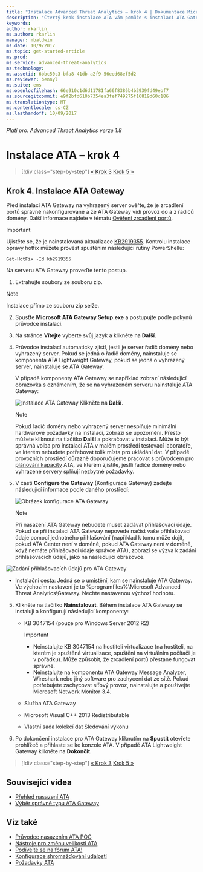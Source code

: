 ```yaml
---
title: "Instalace Advanced Threat Analytics – krok 4 | Dokumentace Microsoftu"
description: "Čtvrtý krok instalace ATA vám pomůže s instalací ATA Gateway."
keywords: 
author: rkarlin
ms.author: rkarlin
manager: mbaldwin
ms.date: 10/9/2017
ms.topic: get-started-article
ms.prod: 
ms.service: advanced-threat-analytics
ms.technology: 
ms.assetid: 6bbc50c3-bfa8-41db-a2f9-56eed68ef5d2
ms.reviewer: bennyl
ms.suite: ems
ms.openlocfilehash: 66e910c1d6d11781fa66f8386b4b3939fd49ebf7
ms.sourcegitcommit: e9f2bfd610b7354ea3fef749275f16819d60c186
ms.translationtype: MT
ms.contentlocale: cs-CZ
ms.lasthandoff: 10/09/2017
---
```

*Platí pro: Advanced Threat Analytics verze 1.8*



# <a name="install-ata---step-4"></a>Instalace ATA – krok 4

>[!div class="step-by-step"]
[« Krok 3](install-ata-step3.md)
[Krok 5 »](install-ata-step5.md)

## <a name="step-4-install-the-ata-gateway"></a>Krok 4. Instalace ATA Gateway

Před instalací ATA Gateway na vyhrazený server ověřte, že je zrcadlení portů správně nakonfigurované a že ATA Gateway vidí provoz do a z řadičů domény. Další informace najdete v tématu [Ověření zrcadlení portů](validate-port-mirroring.md).


> [!IMPORTANT]
> Ujistěte se, že je nainstalovaná aktualizace [KB2919355](http://support.microsoft.com/kb/2919355/).  Kontrolu instalace opravy hotfix můžete provést spuštěním následující rutiny PowerShellu:
>
> `Get-HotFix -Id kb2919355`

Na serveru ATA Gateway proveďte tento postup.

1.  Extrahujte soubory ze souboru zip. 
> [!NOTE] 
> Instalace přímo ze souboru zip selže.

2.  Spusťte **Microsoft ATA Gateway Setup.exe** a postupujte podle pokynů průvodce instalací.

3.  Na stránce **Vítejte** vyberte svůj jazyk a klikněte na **Další**.

4.  Průvodce instalací automaticky zjistí, jestli je server řadič domény nebo vyhrazený server. Pokud se jedná o řadič domény, nainstaluje se komponenta ATA Lightweight Gateway, pokud se jedná o vyhrazený server, nainstaluje se ATA Gateway. 
    
    V případě komponenty ATA Gateway se například zobrazí následující obrazovka s oznámením, že se na vyhrazeném serveru nainstaluje ATA Gateway:
    
    ![Instalace ATA Gateway](media/ata-gw-install.png) Klikněte na **Další**.

    > [!NOTE] 
    > Pokud řadič domény nebo vyhrazený server nesplňuje minimální hardwarové požadavky na instalaci, zobrazí se upozornění. Přesto můžete kliknout na tlačítko **Další** a pokračovat v instalaci. Může to být správná volba pro instalaci ATA v malém prostředí testovací laboratoře, ve kterém nebudete potřebovat tolik místa pro ukládání dat. V případě provozních prostředí důrazně doporučujeme pracovat s průvodcem pro [plánování kapacity](ata-capacity-planning.md) ATA, ve kterém zjistíte, jestli řadiče domény nebo vyhrazené servery splňují nezbytné požadavky.

4.  V části **Configure the Gateway** (Konfigurace Gateway) zadejte následující informace podle daného prostředí:

    ![Obrázek konfigurace ATA Gateway](media/ata-gw-configure.png)

    > [!NOTE]
    > Při nasazení ATA Gateway nebudete muset zadávat přihlašovací údaje. Pokud se při instalaci ATA Gateway nepovede načíst vaše přihlašovací údaje pomocí jednotného přihlašování (například k tomu může dojít, pokud ATA Center není v doméně, pokud ATA Gateway není v doméně, když nemáte přihlašovací údaje správce ATA), zobrazí se výzva k zadání přihlašovacích údajů, jako na následující obrazovce. 

  ![Zadání přihlašovacích údajů pro ATA Gateway](media/ata-install-credentials.png)

   - Instalační cesta: Jedná se o umístění, kam se nainstaluje ATA Gateway. Ve výchozím nastavení je to %programfiles%\Microsoft Advanced Threat Analytics\Gateway. Nechte nastavenou výchozí hodnotu.
    
5. Klikněte na tlačítko **Nainstalovat**. Během instalace ATA Gateway se instalují a konfigurují následující komponenty:

    -   KB 3047154 (pouze pro Windows Server 2012 R2)

        > [!IMPORTANT]
        > -   Neinstalujte KB 3047154 na hostiteli virtualizace (na hostiteli, na kterém je spuštěná virtualizace, spuštění na virtuálním počítači je v pořádku). Může způsobit, že zrcadlení portů přestane fungovat správně. 
        > -   Neinstalujte na komponentu ATA Gateway Message Analyzer, Wireshark nebo jiný software pro zachycení dat ze sítě. Pokud potřebujete zachycovat síťový provoz, nainstalujte a používejte Microsoft Network Monitor 3.4.

    -   Služba ATA Gateway
    -   Microsoft Visual C++ 2013 Redistributable
    -   Vlastní sada kolekcí dat Sledování výkonu

5.  Po dokončení instalace pro ATA Gateway kliknutím na **Spustit** otevřete prohlížeč a přihlaste se ke konzole ATA. V případě ATA Lightweight Gateway klikněte na **Dokončit**.


>[!div class="step-by-step"]
[« Krok 3](install-ata-step3.md)
[Krok 5 »](install-ata-step5.md)


## <a name="related-videos"></a>Související videa
- [Přehled nasazení ATA](https://channel9.msdn.com/Shows/Microsoft-Security/Overview-of-ATA-Deployment-in-10-Minutes)
- [Výběr správné typu ATA Gateway](https://channel9.msdn.com/Shows/Microsoft-Security/ATA-Deployment-Choose-the-Right-Gateway-Type)

## <a name="see-also"></a>Viz také
- [Průvodce nasazením ATA POC](http://aka.ms/atapoc)
- [Nástroje pro změnu velikosti ATA](http://aka.ms/atasizingtool)
- [Podívejte se na fórum ATA!](https://social.technet.microsoft.com/Forums/security/home?forum=mata)
- [Konfigurace shromažďování událostí](configure-event-collection.md)
- [Požadavky ATA](ata-prerequisites.md)

